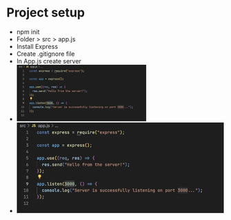 # Project setup

- npm init
- Folder > src > app.js
- Install Express
- Create .gitignore file
- In App.js create server
- <img src="./images/Screenshot2024-12-12121546.png" alt="Logo" width="300">
- ![serverimage](./images/Screenshot2024-12-12121546.png)
